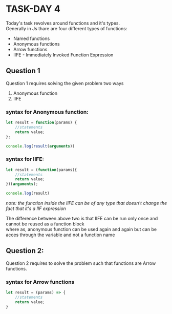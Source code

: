# TASK-DAY 4

Today's task revolves around functions and it's types.  
Generally in Js thare are four different types of functions:  
* Named functions
* Anonymous functions
* Arrow functions
* IIFE - Immediately Invoked Function Expression

## Question 1

Question 1 requires solving the given problem two ways
<ol>
<li>Anonymous function</li>
<li>IIFE</li>
</ol>

### syntax for Anonymous function:
```js
let result = function(params) {
    //statements
    return value;
};

console.log(result(arguments))
```

### syntax for IIFE:
```js
let result = (function(params){
    //statements
    return value;
})(arguments);

console.log(result)
```
_note: the function inside the IIFE can be of any type that doesn't change the fact that it's a IIF expression_

The difference between above two is that IIFE can be run only once and cannot be reused as a function block    
where as, anonymous function can be used again and again but can be acces through the variable and not a function name

## Question 2:

Question 2 requires to solve the problem such that functions are Arrow functions. 

### syntax for Arrow functions
```js
let result = (params) => {
    //statements
    return value;
}
``` 
